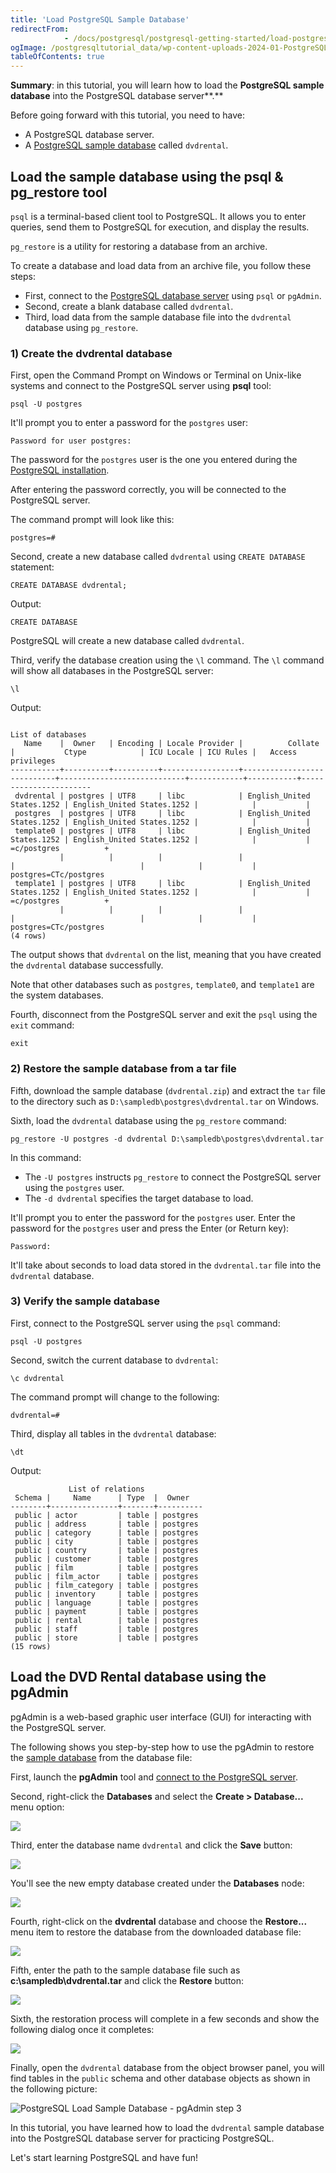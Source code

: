 ```yaml
---
title: 'Load PostgreSQL Sample Database'
redirectFrom: 
            - /docs/postgresql/postgresql-getting-started/load-postgresql-sample-database/
ogImage: /postgresqltutorial_data/wp-content-uploads-2024-01-PostgreSQL-create-database-pgadmin4.png
tableOfContents: true
---
```


**Summary**: in this tutorial, you will learn how to load the **PostgreSQL sample database** into the PostgreSQL database server**.**



Before going forward with this tutorial, you need to have:



- A PostgreSQL database server.
- A [PostgreSQL sample database](https://www.postgresqltutorial.com/postgresql-getting-started/postgresql-sample-database/) called `dvdrental`.


## Load the sample database using the psql & pg_restore tool



`psql` is a terminal-based client tool to PostgreSQL. It allows you to enter queries, send them to PostgreSQL for execution, and display the results.



`pg_restore` is a utility for restoring a database from an archive.



To create a database and load data from an archive file, you follow these steps:



- First, connect to the [PostgreSQL database server](https://www.postgresqltutorial.com/postgresql-getting-started/connect-to-postgresql-database/) using `psql` or `pgAdmin`.
- Second, create a blank database called `dvdrental`.
- Third, load data from the sample database file into the `dvdrental` database using `pg_restore`.


### 1) Create the dvdrental database



First, open the Command Prompt on Windows or Terminal on Unix-like systems and connect to the PostgreSQL server using **psql** tool:



```
psql -U postgres
```



It'll prompt you to enter a password for the `postgres` user:



```
Password for user postgres:
```



The password for the `postgres` user is the one you entered during the [PostgreSQL installation](https://www.postgresqltutorial.com/postgresql-getting-started/install-postgresql/).



After entering the password correctly, you will be connected to the PostgreSQL server.



The command prompt will look like this:



```
postgres=#
```



Second, create a new database called `dvdrental` using `CREATE DATABASE` statement:



```
CREATE DATABASE dvdrental;
```



Output:



```
CREATE DATABASE
```



PostgreSQL will create a new database called `dvdrental`.



Third, verify the database creation using the `\l` command. The `\l` command will show all databases in the PostgreSQL server:



```
\l
```



Output:



```
                                                                      List of databases
   Name    |  Owner   | Encoding | Locale Provider |          Collate           |           Ctype            | ICU Locale | ICU Rules |   Access privileges
-----------+----------+----------+-----------------+----------------------------+----------------------------+------------+-----------+-----------------------
 dvdrental | postgres | UTF8     | libc            | English_United States.1252 | English_United States.1252 |            |           |
 postgres  | postgres | UTF8     | libc            | English_United States.1252 | English_United States.1252 |            |           |
 template0 | postgres | UTF8     | libc            | English_United States.1252 | English_United States.1252 |            |           | =c/postgres          +
           |          |          |                 |                            |                            |            |           | postgres=CTc/postgres
 template1 | postgres | UTF8     | libc            | English_United States.1252 | English_United States.1252 |            |           | =c/postgres          +
           |          |          |                 |                            |                            |            |           | postgres=CTc/postgres
(4 rows)
```



The output shows that `dvdrental` on the list, meaning that you have created the `dvdrental` database successfully.



Note that other databases such as `postgres`, `template0`, and `template1` are the system databases.



Fourth, disconnect from the PostgreSQL server and exit the `psql` using the `exit` command:



```
exit
```



### 2) Restore the sample database from a tar file



Fifth, download the sample database (`dvdrental.zip`) and extract the `tar` file to the directory such as `D:\sampledb\postgres\dvdrental.tar` on Windows.



Sixth, load the `dvdrental` database using the `pg_restore` command:



```
pg_restore -U postgres -d dvdrental D:\sampledb\postgres\dvdrental.tar
```



In this command:



- The `-U postgres` instructs `pg_restore` to connect the PostgreSQL server using the `postgres` user.
- The `-d dvdrental` specifies the target database to load.


It'll prompt you to enter the password for the `postgres` user. Enter the password for the `postgres` user and press the Enter (or Return key):



```
Password:
```



It'll take about seconds to load data stored in the `dvdrental.tar` file into the `dvdrental` database.



### 3) Verify the sample database



First, connect to the PostgreSQL server using the `psql` command:



```
psql -U postgres
```



Second, switch the current database to `dvdrental`:



```
\c dvdrental
```



The command prompt will change to the following:



```
dvdrental=#
```



Third, display all tables in the `dvdrental` database:



```
\dt
```



Output:



```
             List of relations
 Schema |     Name      | Type  |  Owner
--------+---------------+-------+----------
 public | actor         | table | postgres
 public | address       | table | postgres
 public | category      | table | postgres
 public | city          | table | postgres
 public | country       | table | postgres
 public | customer      | table | postgres
 public | film          | table | postgres
 public | film_actor    | table | postgres
 public | film_category | table | postgres
 public | inventory     | table | postgres
 public | language      | table | postgres
 public | payment       | table | postgres
 public | rental        | table | postgres
 public | staff         | table | postgres
 public | store         | table | postgres
(15 rows)
```



## Load the DVD Rental database using the pgAdmin



pgAdmin is a web-based graphic user interface (GUI) for interacting with the PostgreSQL server.



The following shows you step-by-step how to use the pgAdmin to restore the [sample database](https://www.postgresqltutorial.com/postgresql-getting-started/postgresql-sample-database/) from the database file:



First, launch the **pgAdmin** tool and [connect to the PostgreSQL server](https://www.postgresqltutorial.com/postgresql-python/connect/).



Second, right-click the **Databases** and select the **Create > Database...** menu option:



![](/postgresqltutorial_data/wp-content-uploads-2024-01-PostgreSQL-create-database-pgadmin4.png)



Third, enter the database name `dvdrental` and click the **Save** button:



![](/postgresqltutorial_data/wp-content-uploads-2024-01-PostgreSQL-create-database-database-name.png)



You'll see the new empty database created under the **Databases** node:



![](/postgresqltutorial_data/wp-content-uploads-2024-01-PostgreSQL-create-database-sample-database.png)



Fourth, right-click on the **dvdrental** database and choose the **Restore...** menu item to restore the database from the downloaded database file:



![](/postgresqltutorial_data/wp-content-uploads-2024-01-PostgreSQL-create-database-restore-db.png)



Fifth, enter the path to the sample database file such as **c:\\sampledb\\dvdrental.tar** and click the **Restore** button:



![](/postgresqltutorial_data/wp-content-uploads-2024-01-PostgreSQL-create-database-restore-from-a-tar-file.png)



Sixth, the restoration process will complete in a few seconds and show the following dialog once it completes:



![](/postgresqltutorial_data/wp-content-uploads-2024-01-PostgreSQL-create-database-completed.png)



Finally, open the `dvdrental` database from the object browser panel, you will find tables in the `public` schema and other database objects as shown in the following picture:



![PostgreSQL Load Sample Database - pgAdmin step 3](/postgresqltutorial_data/wp-content-uploads-2019-05-PostgreSQL-Load-Sample-Database-pgAdmin-step-3.png)



In this tutorial, you have learned how to load the `dvdrental` sample database into the PostgreSQL database server for practicing PostgreSQL.



Let's start learning PostgreSQL and have fun!

